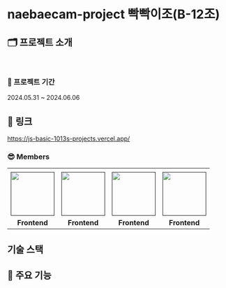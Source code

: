 # naebaecam-project 빡빡이조(B-12조)

## 🗂️ 프로젝트 소개

<br>

### 📆 프로젝트 기간

2024.05.31 ~ 2024.06.06

## 🔖 링크

<a href="https://soul-pick-project.vercel.app/
">https://js-basic-1013s-projects.vercel.app/</a>

### 😎 Members

<table>
   <tr>
    <td align="center"><b></b></td>
    <td align="center"><b></b></td>
    <td align="center"><b></b></td>
    <td align="center"><b></b></td>
  </tr>
  <tr>
    <td align="center"><a href=""><img src="https://avatars.githubusercontent.com/u/81284265?v=4" width="100px" /></a></td>
    <td align="center"><a href=""><img src="https://avatars.githubusercontent.com/u/166623471?v=4" width="100px" /></a></td>
    <td align="center"><a href=""><img src="https://avatars.githubusercontent.com/u/75258514?v=4" width="100px" /></a></td>
    <td align="center"><a href=""><img src="https://avatars.githubusercontent.com/u/110883544?v=4" width="100px" /></a></td>
  </tr>
  <tr>
    <td align="center"><b>Frontend</b></td>
    <td align="center"><b>Frontend</b></td>
    <td align="center"><b>Frontend</b></td>
    <td align="center"><b>Frontend</b></td>
  </tr>
</table>

## 기술 스택

<!-- <img src="https://img.shields.io/badge/html5-E34F26?style=for-the-badge&logo=html5&logoColor=white"> <img src="https://img.shields.io/badge/css-1572B6?style=for-the-badge&logo=css3&logoColor=white"> <img src="https://img.shields.io/badge/javascript-F7DF1E?style=for-the-badge&logo=javascript&logoColor=black">
<br>
<br> -->

## 📌 주요 기능
